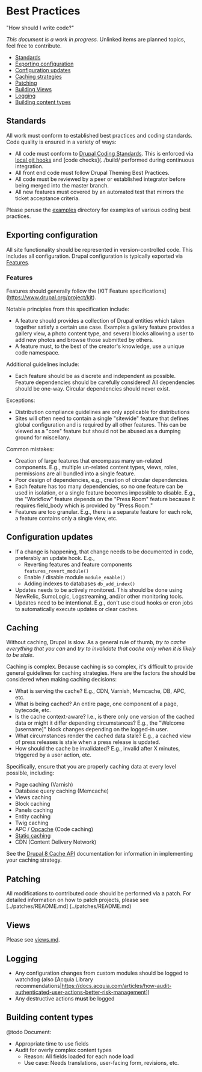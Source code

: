 # Best Practices

"How should I write code?"

_This document is a work in progress._ Unlinked items are planned topics, feel
 free to contribute.

* [Standards](#standards)
* [Exporting configuration](#exporting-config)
* [Configuration updates](#config-updates)
* [Caching strategies](#caching)
* [Patching](#patching)
* [Building Views](#views)
* [Logging](#logging)
* [Building content types](#content-types)

## <a name="standards"></a>Standards

All work must conform to established best practices and coding standards. Code 
quality is ensured in a variety of ways:

* All code must conform to [Drupal Coding Standards](https://www.drupal.org/coding-standards). 
  This is enforced via [local git hooks](../scripts/git-hooks/README.md) and [code checks](../build/ performed during continuous integration.
* All front end code must follow Drupal Theming Best Practices.
* All code must be reviewed by a peer or established integrator before being 
  merged into the master branch.
* All new features must covered by an automated test that mirrors the ticket 
  acceptance criteria.

Please peruse the [examples](examples) directory for examples of various coding 
best practices.

## <a name="exporting-config"></a>Exporting configuration

All site functionality should be represented in version-controlled code. This
includes all configuration. Drupal configuration is typically exported via 
[Features](https://www.drupal.org/project/features). 

### Features

Features should generally follow the [KIT Feature specifications]
(https://www.drupal.org/project/kit).

Notable principles from this specification include:

- A feature should provides a collection of Drupal entities which taken together
satisfy a certain use case. Example:a gallery feature provides a gallery view, a 
photo content type, and several blocks allowing a user to add new photos and 
browse those submitted by others.
- A feature must, to the best of the creator's knowledge, use a unique code
namespace.

Additional guidelines include:

* Each feature should be as discrete and independent as possible. Feature 
 dependencies should be carefully considered! All dependencies should be one-way.
 Circular dependencies should never exist.

Exceptions:

* Distribution compliance guidelines are only applicable for distributions
* Sites will often need to contain a single "sitewide" feature that defines 
 global configuration and is required by all other features. This can be viewed
 as a "core" feature but should not be abused as a dumping ground for 
 miscellany.

Common mistakes:

* Creation of large features that encompass many un-related components. E.g., 
 multiple un-related content types, views, roles, permissions are all bundled 
 into a single feature.
* Poor design of dependencies, e.g., creation of circular dependencies.
* Each feature has too many dependencies, so no one feature can be used in 
 isolation, or a single feature becomes impossible to disable. E.g., the 
"Workflow" feature depends on the "Press Room" feature because it requires 
 field_body which is provided by "Press Room."
* Features are too granular. E.g., there is a separate feature for each role, a
 feature contains only a single view, etc.

## <a name="config-updates"></a>Configuration updates

* If a change is happening, that change needs to be documented in code, 
  preferably an update hook. E.g.,
    * Reverting features and feature components `features_revert_module()`
    * Enable / disable module `module_enable()`
    * Adding indexes to databases `db_add_index()`
* Updates needs to be actively monitored. This should be done using NewRelic,
  SumoLogic, Logstreaming, and/or other monitoring tools.
* Updates need to be intentional. E.g., don't use cloud hooks or cron jobs to
  automatically execute updates or clear caches.

## <a name="caching"></a>Caching

Without caching, Drupal is slow. As a general rule of thumb, _try to cache 
everything that you can_ and _try to invalidate that cache only when it is likely
to be stale_. 

Caching is complex. Because caching is so complex, it's difficult to provide 
general guidelines for caching strategies. Here are the factors the should be 
considered when making caching decisions: 

* What is serving the cache? E.g., CDN, Varnish, Memcache, DB, APC, etc.
* What is being cached? An entire page, one component of a page, bytecode, etc.
* Is the cache context-aware? I.e., is there only one version of the cached data
or might it differ depending circumstances? E.g., the "Welcome [username]" block
changes depending on the logged-in user.
* What circumstances render the cached data stale? E.g., a cached view of press
releases is stale when a press release is updated.
* How should the cache be invalidated? E.g., invalid after X minutes, triggered 
by a user action, etc.

Specifically, ensure that you are properly caching data at every level possible,
including:

* Page caching (Varnish)
* Database query caching (Memcache)
* Views caching
* Block caching
* Panels caching
* Entity caching
* Twig caching
* APC / [Opcache](http://php.net/opcache) (Code caching)
* [Static caching](https://drupalwatchdog.com/volume-3/issue-2/drupal-static-caching)
* CDN (Content Delivery Network)

See the [Drupal 8 Cache API](https://www.drupal.org/developing/api/8/cache) 
documentation for information in implementing your caching strategy.

## <a name="patching"></a>Patching

All modifications to contributed code should be performed via a patch. For
detailed information on how to patch projects, please see [../patches/README.md]
(../patches/README.md)

## <a name="views"></a>Views

Please see [views.md](views.md).

## <a name="logging"></a>Logging

* Any configuration changes from custom modules should be logged to watchdog 
(also [Acquia Library recommendations|https://docs.acquia.com/articles/how-audit-authenticated-user-actions-better-risk-management])
* Any destructive actions **must** be logged


## <a name="content-types"></a>Building content types

@todo Document:
* Appropriate time to use fields
* Audit for overly complex content types
    * Reason: All fields loaded for each node load
    * Use case: Needs translations, user-facing form, revisions, etc.
